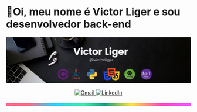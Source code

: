 <h1>👋Oi, meu nome é Victor Liger e sou desenvolvedor back-end</h1>

<p align="center">
    <img src="./assets/Victor Liger (4).png" alt="banner profile" />
</p>

<p align="center">
	<a href="mailto:victor.liger0800@gmail.com">
		<img src="https://img.shields.io/badge/Gmail-D14836?style=for-the-badge&logo=gmail&logoColor=white" alt="Gmail" />
	</a>
	<a href="https://www.linkedin.com/in/victor-liger-a24a77276/">
		<img src="https://img.shields.io/badge/linkedin-%230077B5.svg?style=for-the-badge&logo=linkedin&logoColor=white" alt="LinkedIn" />
	</a>
</p>


<img src="./assets/lineBar.png" width="100%" height="8px"/>
